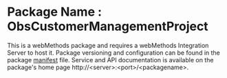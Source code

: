# Package Name : ObsCustomerManagementProject
This is a webMethods package and requires a webMethods Integration Server to host it. Package versioning and configuration can be found in the package [manifest](./ObsCustomerManagementProject/manifest.v3) file. Service and API documentation is available on the package's home page http://&lt;server&gt;:&lt;port&gt;/&lt;packagename>.
